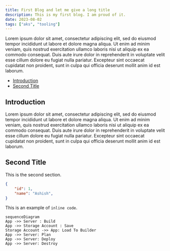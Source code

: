 ```yaml
---
title: First Blog and let me give a long title
description: This is my first blog. I am proud of it.
date: 2023-08-02
tags: ["aks", "tooling"]
---
```



Lorem ipsum dolor sit amet, consectetur adipiscing elit, sed do eiusmod tempor incididunt ut labore et dolore magna aliqua. Ut enim ad minim veniam, quis nostrud exercitation ullamco laboris nisi ut aliquip ex ea commodo consequat. Duis aute irure dolor in reprehenderit in voluptate velit esse cillum dolore eu fugiat nulla pariatur. Excepteur sint occaecat cupidatat non proident, sunt in culpa qui officia deserunt mollit anim id est laborum.

<!-- START doctoc generated TOC please keep comment here to allow auto update -->
<!-- DON'T EDIT THIS SECTION, INSTEAD RE-RUN doctoc TO UPDATE -->

- [Introduction](#introduction)
- [Second Title](#second-title)

<!-- END doctoc generated TOC please keep comment here to allow auto update -->

## Introduction

Lorem ipsum dolor sit amet, consectetur adipiscing elit, sed do eiusmod tempor incididunt ut labore et dolore magna aliqua. Ut enim ad minim veniam, quis nostrud exercitation ullamco laboris nisi ut aliquip ex ea commodo consequat. Duis aute irure dolor in reprehenderit in voluptate velit esse cillum dolore eu fugiat nulla pariatur. Excepteur sint occaecat cupidatat non proident, sunt in culpa qui officia deserunt mollit anim id est laborum.

## Second Title

This is the second section.

```json
{
    "id": 1,
    "name": "Ashish",
}
```

This is an example of `inline code`.

```mermaid
sequenceDiagram
App ->> Server : Build
App ->> Storage Account : Save
Storage Account ->> App: Load To Builder
App ->> Server: Plan
App ->> Server: Deploy
App ->> Server: Destroy
```
